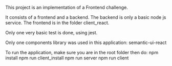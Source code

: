 This project is an implementation of a Frontend challenge.

It consists of a frontend and a backend. The backend is only a basic node js service.
The frontend is in the folder client_react.

Only one very basic test is done, using jest.

Only one components library was used in this application: semantic-ui-react

To run the application, make sure you are in the root folder then do:
npm install
npm run client_install
npm run server
npm run client
